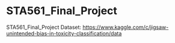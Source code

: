 # STA561_Final_Project
STA561_Final_Project
Dataset: https://www.kaggle.com/c/jigsaw-unintended-bias-in-toxicity-classification/data

